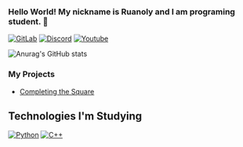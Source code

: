 ### Hello World! My nickname is Ruanoly and I am programing student. 🤖

[![GitLab](https://img.shields.io/badge/GitLab-330F63?style=for-the-badge&logo=gitlab&logoColor=white)](https://gitlab.com/Ruanoly)
[![Discord](https://img.shields.io/badge/Discord-7289DA?style=for-the-badge&logo=discord&logoColor=white)](https://discordapp.com/users/936262268134506596)
[![Youtube](https://img.shields.io/badge/YouTube-FF0000?style=for-the-badge&logo=youtube&logoColor=white)](https://www.youtube.com/c/Ruanoly)

![Anurag's GitHub stats](https://github-readme-stats.vercel.app/api?username=ruanoly&show_icons=true&theme=tokyonight)

### My Projects
- [Completing the Square](https://github.com/Ruanoly/Completing-the-Square)

## Technologies I'm Studying
[![Python](https://img.shields.io/badge/Python-3776AB?style=for-the-badge&logo=python&logoColor=white)](https://www.python.org)
[![C++](	https://img.shields.io/badge/C%2B%2B-00599C?style=for-the-badge&logo=c%2B%2B&logoColor=white)](https://docs.microsoft.com/en-us/cpp/cpp)
